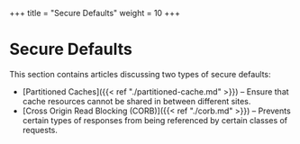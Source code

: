 +++
title = "Secure Defaults"
weight = 10
+++

# Secure Defaults

This section contains articles discussing two types of secure defaults:

* [Partitioned Caches]({{< ref "./partitioned-cache.md" >}}) – Ensure that cache resources cannot be shared in between different sites.
* [Cross Origin Read Blocking (CORB)]({{< ref "./corb.md" >}}) – Prevents certain types of responses from being referenced by certain classes of requests.
